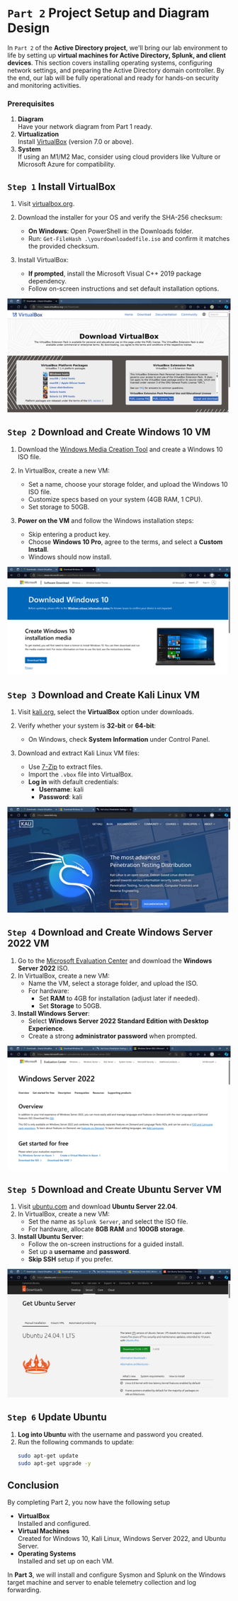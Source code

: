 # `Part 2` Project Setup and Diagram Design

In `Part 2` of the **Active Directory project**, we'll bring our lab environment to life by setting up **virtual machines for Active Directory, Splunk, and client devices**. This section covers installing operating systems, configuring network settings, and preparing the Active Directory domain controller. By the end, our lab will be fully operational and ready for hands-on security and monitoring activities.

### Prerequisites

1. **Diagram**<br>Have your network diagram from Part 1 ready.
2. **Virtualization**<br>Install [VirtualBox](https://www.virtualbox.org/) (version 7.0 or above).
3. **System**<br>If using an M1/M2 Mac, consider using cloud providers like Vulture or Microsoft Azure for compatibility.

## `Step 1` Install VirtualBox

1. Visit [virtualbox.org](https://www.virtualbox.org/).
2. Download the installer for your OS and verify the SHA-256 checksum:
   - **On Windows**: Open PowerShell in the Downloads folder.
   - Run: `Get-FileHash .\yourdownloadedfile.iso` and confirm it matches the provided checksum.

3. Install VirtualBox:
   - **If prompted**, install the Microsoft Visual C++ 2019 package dependency.
   - Follow on-screen instructions and set default installation options.

![S1](../Assets/02_Images/Part-2/P1_Tut-1.png)

## `Step 2` Download and Create Windows 10 VM

1. Download the [Windows Media Creation Tool](https://www.microsoft.com/software-download/windows10) and create a Windows 10 ISO file.
2. In VirtualBox, create a new VM:
   - Set a name, choose your storage folder, and upload the Windows 10 ISO file.
   - Customize specs based on your system (4GB RAM, 1 CPU).
   - Set storage to 50GB.

3. **Power on the VM** and follow the Windows installation steps:
   - Skip entering a product key.
   - Choose **Windows 10 Pro**, agree to the terms, and select a **Custom Install**.
   - Windows should now install.

![S2](../Assets/02_Images/Part-2/P1_Tut-2.png)

## `Step 3` Download and Create Kali Linux VM

1. Visit [kali.org](https://www.kali.org/), select the **VirtualBox** option under downloads.
2. Verify whether your system is **32-bit** or **64-bit**:
   - On Windows, check **System Information** under Control Panel.

3. Download and extract Kali Linux VM files:
   - Use [7-Zip](https://www.7-zip.org/) to extract files.
   - Import the `.vbox` file into VirtualBox.
   - **Log in** with default credentials:
     - **Username**: kali
     - **Password**: kali

![S3](../Assets/02_Images/Part-2/P1_Tut-3.png)

## `Step 4` Download and Create Windows Server 2022 VM

1. Go to the [Microsoft Evaluation Center](https://www.microsoft.com/en-us/evalcenter/evaluate-windows-server-2022) and download the **Windows Server 2022** ISO.
2. In VirtualBox, create a new VM:
   - Name the VM, select a storage folder, and upload the ISO.
   - For hardware:
     - Set **RAM** to 4GB for installation (adjust later if needed).
     - Set **Storage** to 50GB.
3. **Install Windows Server**:
   - Select **Windows Server 2022 Standard Edition with Desktop Experience**.
   - Create a strong **administrator password** when prompted.

![alt text](../Assets/02_Images/Part-2/P1_Tut-4.png)

## `Step 5` Download and Create Ubuntu Server VM

1. Visit [ubuntu.com](https://ubuntu.com/download/server) and download **Ubuntu Server 22.04**.
2. In VirtualBox, create a new VM:
   - Set the name as `Splunk Server`, and select the ISO file.
   - For hardware, allocate **8GB RAM** and **100GB storage**.
3. **Install Ubuntu Server**:
   - Follow the on-screen instructions for a guided install.
   - Set up a **username** and **password**.
   - **Skip SSH** setup if you prefer.

![S5](../Assets/02_Images/Part-2/P1_Tut-5.png)

## `Step 6` Update Ubuntu

1. **Log into Ubuntu** with the username and password you created.
2. Run the following commands to update:
   ```bash
   sudo apt-get update
   sudo apt-get upgrade -y
   ```



## Conclusion

By completing Part 2, you now have the following setup

- **VirtualBox**<br>Installed and configured.
- **Virtual Machines**<br>Created for Windows 10, Kali Linux, Windows Server 2022, and Ubuntu Server.
- **Operating Systems**<br>Installed and set up on each VM.

In **Part 3**, we will install and configure Sysmon and Splunk on the Windows target machine and server to enable telemetry collection and log forwarding.
